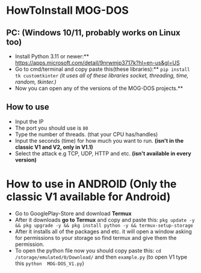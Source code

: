 # HowToInstall MOG-DOS

## PC: (Windows 10/11, probably works on Linux too)
- Install Python 3.11 or newer:** https://apps.microsoft.com/detail/9nrwmjp3717k?hl=en-us&gl=US
- Go to cmd/terminal and copy paste this(these libraries):** ``pip install tk customtkinter``
*(it uses all of these libraries socket, threading, time, random, tkinter.)*
- Now you can open any of the versions of the MOG-DOS projects.**

## How to use
- Input the IP
- The port you should use is ``80``
- Type the number of threads. (that your CPU has/handles)
- Input the seconds (time) for how much you want to run. **(isn't in the classic V1 and V2, only in V1.1)**
- Select the attack e.g TCP, UDP, HTTP and etc. **(isn't available in every version)**

# How to use in ANDROID (Only the classic V1 available for Android)
- Go to GooglePlay-Store and download **Termux**
- After it downloads **go to Termux** and copy and paste this: ``pkg update -y && pkg upgrade -y && pkg install python -y && termux-setup-storage``
- After it installs all of the packages and etc. it will open a window asking for permissions to your storage so find termux and give them the permission.
- To open the python file now you should copy paste this: ``cd /storage/emulated/0/Download/`` and then ``example.py`` (to open V1 type this ``python  MOG-DOS_V1.py``)
